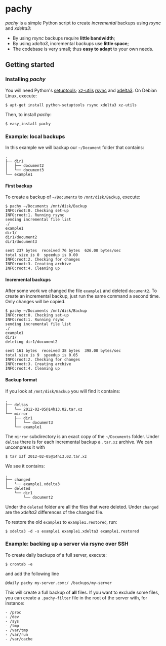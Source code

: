 pachy
=====

*pachy* is a simple Python script to create *incremental* backups using
*rsync* and *xdelta3*:

- By using *rsync* backups require **little bandwidth**;
- By using *xdelta3*, incremental backups use **little space**;
- The codebase is very small; thus **easy to adapt** to your own needs.

Getting started
---------------
### Installing *pachy*

You will need Python's
[setuptools](http://pypi.python.org/pypi/setuptools);
[xz-utils](http://tukaani.org/xz/)
[rsync](http://rsync.net/) and
[xdelta3](http://xdelta.org/).
On Debian Linux, execute:

    $ apt-get install python-setuptools rsync xdelta3 xz-utils

Then, to install *pachy*:

    $ easy_install pachy

### Example: local backups
In this example we will backup our `~/Document` folder that contains:

    .
    ├── dir1
    │   ├── document2
    │   └── document3
    └── example1

#### First backup
To create a backup of `~/Documents` to `/mnt/disk/Backup`, execute:

    $ pachy ~/Documents /mnt/disk/Backup
    INFO:root:0. Checking set-up
    INFO:root:1. Running rsync
    sending incremental file list
    ./
    example1
    dir1/
    dir1/document2
    dir1/document3
    
    sent 237 bytes  received 76 bytes  626.00 bytes/sec
    total size is 0  speedup is 0.00
    INFO:root:2. Checking for changes
    INFO:root:3. Creating archive
    INFO:root:4. Cleaning up

#### Incremental backups
After some work we changed the file `example1` and deleted `document2`.
To create an incremental backup, just run the same command a second time.
Only changes will be copied.

    $ pachy ~/Documents /mnt/disk/Backup
    INFO:root:0. Checking set-up
    INFO:root:1. Running rsync
    sending incremental file list
    ./
    example1
    dir1/
    deleting dir1/document2
    
    sent 161 bytes  received 38 bytes  398.00 bytes/sec
    total size is 9  speedup is 0.05
    INFO:root:2. Checking for changes
    INFO:root:3. Creating archive
    INFO:root:4. Cleaning up

#### Backup format
If you look at `/mnt/disk/Backup` you will find it contains:

    .
    ├── deltas
    │   └── 2012-02-05@14h13.02.tar.xz
    └── mirror
        ├── dir1
        │   └── document3
        └── example1

The `mirror` subdirectory is an exact copy of the `~/Documents` folder.
Under `deltas` there is for each incremental backup a `.tar.xz` archive.
We can uncompress it with

    $ tar xJf 2012-02-05@14h13.02.tar.xz

We see it contains:

    .
    ├── changed
    │   └── example1.xdelta3
    └── deleted
        └── dir1
            └── document2

Under the `deleted` folder are all the files that were deleted.
Under `changed` are the *xdelta3* differences of the changed file.

To restore the old `example1` to `example1.restored`, run:

    $ xdelta3 -d -s example1 example1.xdelta3 example1.restored

### Example: backing up a server via rsync over SSH
To create daily backups of a full server, execute:

    $ crontab -e

and add the following line

    @daily pachy my-server.com:/ /backups/my-server

This will create a full backup of **all** files.  If you want to exclude
some files, you can create a `.pachy-filter` file in the root of the
server with, for instance:

    - /proc
    - /dev
    - /sys
    - /tmp
    - /var/tmp
    - /var/run
    - /var/cache
